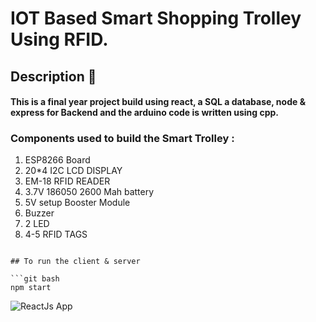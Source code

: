 # IOT Based Smart Shopping Trolley Using RFID.

## Description 📖

#### This is a final year project build using react, a SQL a database, node & express for Backend and the arduino code is written using cpp.

### Components used to build the Smart Trolley :

1. ESP8266 Board
2. 20\*4 I2C LCD DISPLAY
3. EM-18 RFID READER
4. 3.7V 186050 2600 Mah battery
5. 5V setup Booster Module
6. Buzzer
7. 2 LED
8. 4-5 RFID TAGS


```

## To run the client & server

```git bash
npm start
```

![ReactJs App](https://raw.githubusercontent.com/Denver44/IOT-Smart-Trolley/main/doc/SmartTrolleyBoard.PNG)

